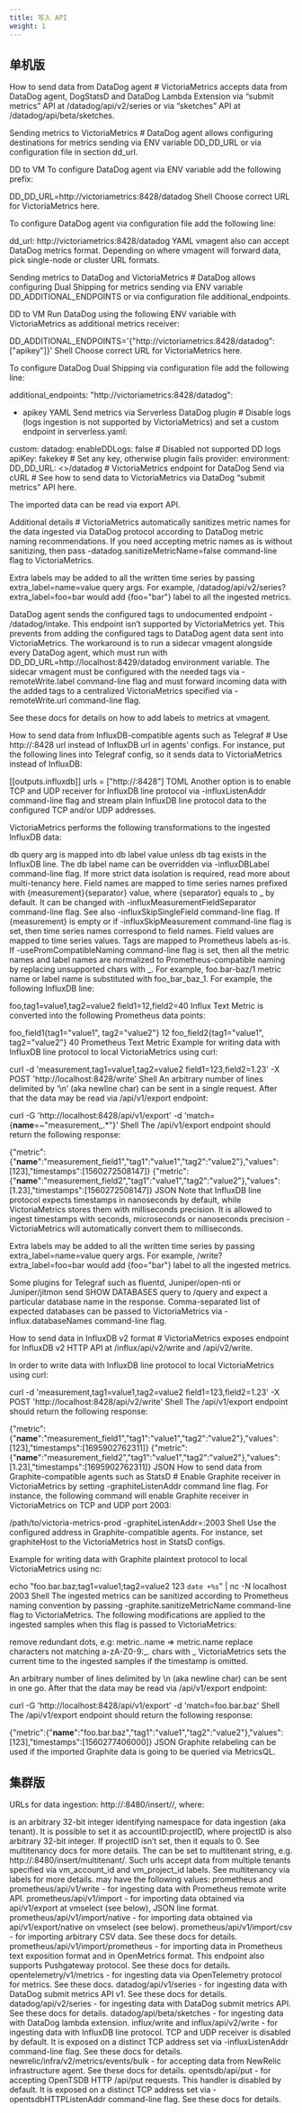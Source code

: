 ```yaml
---
title: 写入 API
weight: 1
---
```


## 单机版

How to send data from DataDog agent #
VictoriaMetrics accepts data from DataDog agent, DogStatsD and DataDog Lambda Extension via “submit metrics” API at /datadog/api/v2/series or via “sketches” API at /datadog/api/beta/sketches.

Sending metrics to VictoriaMetrics #
DataDog agent allows configuring destinations for metrics sending via ENV variable DD_DD_URL or via configuration file in section dd_url.

DD to VM
To configure DataDog agent via ENV variable add the following prefix:

DD_DD_URL=http://victoriametrics:8428/datadog
Shell
Choose correct URL for VictoriaMetrics here.

To configure DataDog agent via configuration file add the following line:

dd_url: http://victoriametrics:8428/datadog
YAML
vmagent also can accept DataDog metrics format. Depending on where vmagent will forward data, pick single-node or cluster URL formats.

Sending metrics to DataDog and VictoriaMetrics #
DataDog allows configuring Dual Shipping for metrics sending via ENV variable DD_ADDITIONAL_ENDPOINTS or via configuration file additional_endpoints.

DD to VM
Run DataDog using the following ENV variable with VictoriaMetrics as additional metrics receiver:

DD_ADDITIONAL_ENDPOINTS='{\"http://victoriametrics:8428/datadog\": [\"apikey\"]}'
Shell
Choose correct URL for VictoriaMetrics here.

To configure DataDog Dual Shipping via configuration file add the following line:

additional_endpoints:
  "http://victoriametrics:8428/datadog":
  - apikey
YAML
Send metrics via Serverless DataDog plugin #
Disable logs (logs ingestion is not supported by VictoriaMetrics) and set a custom endpoint in serverless.yaml:

custom:
  datadog:
    enableDDLogs: false             # Disabled not supported DD logs
    apiKey: fakekey                 # Set any key, otherwise plugin fails
provider:
  environment:
    DD_DD_URL: <<vm-url>>/datadog   # VictoriaMetrics endpoint for DataDog
Send via cURL #
See how to send data to VictoriaMetrics via DataDog “submit metrics” API here.

The imported data can be read via export API.

Additional details #
VictoriaMetrics automatically sanitizes metric names for the data ingested via DataDog protocol according to DataDog metric naming recommendations. If you need accepting metric names as is without sanitizing, then pass -datadog.sanitizeMetricName=false command-line flag to VictoriaMetrics.

Extra labels may be added to all the written time series by passing extra_label=name=value query args. For example, /datadog/api/v2/series?extra_label=foo=bar would add {foo="bar"} label to all the ingested metrics.

DataDog agent sends the configured tags to undocumented endpoint - /datadog/intake. This endpoint isn’t supported by VictoriaMetrics yet. This prevents from adding the configured tags to DataDog agent data sent into VictoriaMetrics. The workaround is to run a sidecar vmagent alongside every DataDog agent, which must run with DD_DD_URL=http://localhost:8429/datadog environment variable. The sidecar vmagent must be configured with the needed tags via -remoteWrite.label command-line flag and must forward incoming data with the added tags to a centralized VictoriaMetrics specified via -remoteWrite.url command-line flag.

See these docs for details on how to add labels to metrics at vmagent.

How to send data from InfluxDB-compatible agents such as Telegraf #
Use http://<victoriametrics-addr>:8428 url instead of InfluxDB url in agents’ configs. For instance, put the following lines into Telegraf config, so it sends data to VictoriaMetrics instead of InfluxDB:

[[outputs.influxdb]]
  urls = ["http://<victoriametrics-addr>:8428"]
TOML
Another option is to enable TCP and UDP receiver for InfluxDB line protocol via -influxListenAddr command-line flag and stream plain InfluxDB line protocol data to the configured TCP and/or UDP addresses.

VictoriaMetrics performs the following transformations to the ingested InfluxDB data:

db query arg is mapped into db label value unless db tag exists in the InfluxDB line. The db label name can be overridden via -influxDBLabel command-line flag. If more strict data isolation is required, read more about multi-tenancy here.
Field names are mapped to time series names prefixed with {measurement}{separator} value, where {separator} equals to _ by default. It can be changed with -influxMeasurementFieldSeparator command-line flag. See also -influxSkipSingleField command-line flag. If {measurement} is empty or if -influxSkipMeasurement command-line flag is set, then time series names correspond to field names.
Field values are mapped to time series values.
Tags are mapped to Prometheus labels as-is.
If -usePromCompatibleNaming command-line flag is set, then all the metric names and label names are normalized to Prometheus-compatible naming by replacing unsupported chars with _. For example, foo.bar-baz/1 metric name or label name is substituted with foo_bar_baz_1.
For example, the following InfluxDB line:

foo,tag1=value1,tag2=value2 field1=12,field2=40
Influx Text Metric
is converted into the following Prometheus data points:

foo_field1{tag1="value1", tag2="value2"} 12
foo_field2{tag1="value1", tag2="value2"} 40
Prometheus Text Metric
Example for writing data with InfluxDB line protocol to local VictoriaMetrics using curl:

curl -d 'measurement,tag1=value1,tag2=value2 field1=123,field2=1.23' -X POST 'http://localhost:8428/write'
Shell
An arbitrary number of lines delimited by ‘\n’ (aka newline char) can be sent in a single request. After that the data may be read via /api/v1/export endpoint:

curl -G 'http://localhost:8428/api/v1/export' -d 'match={__name__=~"measurement_.*"}'
Shell
The /api/v1/export endpoint should return the following response:

{"metric":{"__name__":"measurement_field1","tag1":"value1","tag2":"value2"},"values":[123],"timestamps":[1560272508147]}
{"metric":{"__name__":"measurement_field2","tag1":"value1","tag2":"value2"},"values":[1.23],"timestamps":[1560272508147]}
JSON
Note that InfluxDB line protocol expects timestamps in nanoseconds by default, while VictoriaMetrics stores them with milliseconds precision. It is allowed to ingest timestamps with seconds, microseconds or nanoseconds precision - VictoriaMetrics will automatically convert them to milliseconds.

Extra labels may be added to all the written time series by passing extra_label=name=value query args. For example, /write?extra_label=foo=bar would add {foo="bar"} label to all the ingested metrics.

Some plugins for Telegraf such as fluentd, Juniper/open-nti or Juniper/jitmon send SHOW DATABASES query to /query and expect a particular database name in the response. Comma-separated list of expected databases can be passed to VictoriaMetrics via -influx.databaseNames command-line flag.

How to send data in InfluxDB v2 format #
VictoriaMetrics exposes endpoint for InfluxDB v2 HTTP API at /influx/api/v2/write and /api/v2/write.

In order to write data with InfluxDB line protocol to local VictoriaMetrics using curl:

curl -d 'measurement,tag1=value1,tag2=value2 field1=123,field2=1.23' -X POST 'http://localhost:8428/api/v2/write'
Shell
The /api/v1/export endpoint should return the following response:

{"metric":{"__name__":"measurement_field1","tag1":"value1","tag2":"value2"},"values":[123],"timestamps":[1695902762311]}
{"metric":{"__name__":"measurement_field2","tag1":"value1","tag2":"value2"},"values":[1.23],"timestamps":[1695902762311]}
JSON
How to send data from Graphite-compatible agents such as StatsD #
Enable Graphite receiver in VictoriaMetrics by setting -graphiteListenAddr command line flag. For instance, the following command will enable Graphite receiver in VictoriaMetrics on TCP and UDP port 2003:

/path/to/victoria-metrics-prod -graphiteListenAddr=:2003
Shell
Use the configured address in Graphite-compatible agents. For instance, set graphiteHost to the VictoriaMetrics host in StatsD configs.

Example for writing data with Graphite plaintext protocol to local VictoriaMetrics using nc:

echo "foo.bar.baz;tag1=value1;tag2=value2 123 `date +%s`" | nc -N localhost 2003
Shell
The ingested metrics can be sanitized according to Prometheus naming convention by passing -graphite.sanitizeMetricName command-line flag to VictoriaMetrics. The following modifications are applied to the ingested samples when this flag is passed to VictoriaMetrics:

remove redundant dots, e.g: metric..name => metric.name
replace characters not matching a-zA-Z0-9:_. chars with _
VictoriaMetrics sets the current time to the ingested samples if the timestamp is omitted.

An arbitrary number of lines delimited by \n (aka newline char) can be sent in one go. After that the data may be read via /api/v1/export endpoint:

curl -G 'http://localhost:8428/api/v1/export' -d 'match=foo.bar.baz'
Shell
The /api/v1/export endpoint should return the following response:

{"metric":{"__name__":"foo.bar.baz","tag1":"value1","tag2":"value2"},"values":[123],"timestamps":[1560277406000]}
JSON
Graphite relabeling can be used if the imported Graphite data is going to be queried via MetricsQL.


## 集群版

URLs for data ingestion: http://<vminsert>:8480/insert/<accountID>/<suffix>, where:

<accountID> is an arbitrary 32-bit integer identifying namespace for data ingestion (aka tenant). It is possible to set it as accountID:projectID, where projectID is also arbitrary 32-bit integer. If projectID isn’t set, then it equals to 0. See multitenancy docs for more details. The <accountID> can be set to multitenant string, e.g. http://<vminsert>:8480/insert/multitenant/<suffix>. Such urls accept data from multiple tenants specified via vm_account_id and vm_project_id labels. See multitenancy via labels for more details.
<suffix> may have the following values:
prometheus and prometheus/api/v1/write - for ingesting data with Prometheus remote write API.
prometheus/api/v1/import - for importing data obtained via api/v1/export at vmselect (see below), JSON line format.
prometheus/api/v1/import/native - for importing data obtained via api/v1/export/native on vmselect (see below).
prometheus/api/v1/import/csv - for importing arbitrary CSV data. See these docs for details.
prometheus/api/v1/import/prometheus - for importing data in Prometheus text exposition format and in OpenMetrics format. This endpoint also supports Pushgateway protocol. See these docs for details.
opentelemetry/v1/metrics - for ingesting data via OpenTelemetry protocol for metrics. See these docs.
datadog/api/v1/series - for ingesting data with DataDog submit metrics API v1. See these docs for details.
datadog/api/v2/series - for ingesting data with DataDog submit metrics API. See these docs for details.
datadog/api/beta/sketches - for ingesting data with DataDog lambda extension.
influx/write and influx/api/v2/write - for ingesting data with InfluxDB line protocol. TCP and UDP receiver is disabled by default. It is exposed on a distinct TCP address set via -influxListenAddr command-line flag. See these docs for details.
newrelic/infra/v2/metrics/events/bulk - for accepting data from NewRelic infrastructure agent. See these docs for details.
opentsdb/api/put - for accepting OpenTSDB HTTP /api/put requests. This handler is disabled by default. It is exposed on a distinct TCP address set via -opentsdbHTTPListenAddr command-line flag. See these docs for details.